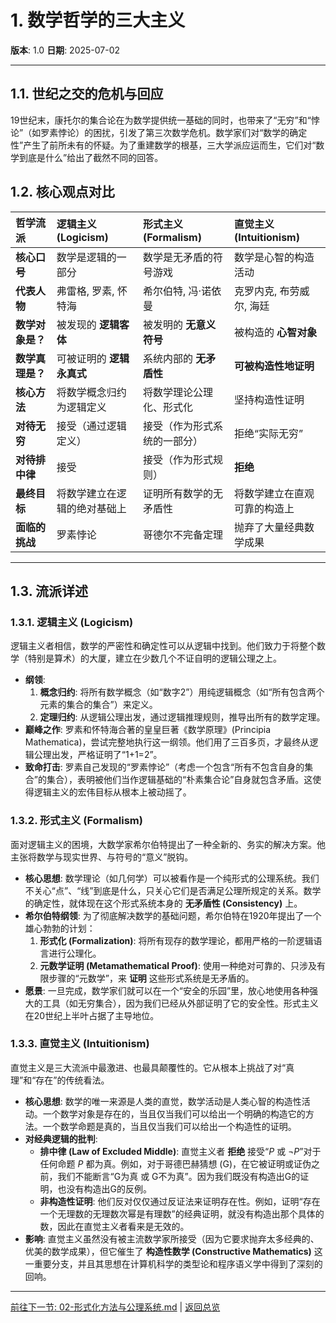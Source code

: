 # 1. 数学哲学的三大主义

**版本**: 1.0
**日期**: 2025-07-02

---

## 1.1. 世纪之交的危机与回应

19世纪末，康托尔的集合论在为数学提供统一基础的同时，也带来了“无穷”和“悖论”（如罗素悖论）的困扰，引发了第三次数学危机。数学家们对“数学的确定性”产生了前所未有的怀疑。为了重建数学的根基，三大学派应运而生，它们对“数学到底是什么”给出了截然不同的回答。

## 1.2. 核心观点对比

| 哲学流派 | **逻辑主义 (Logicism)** | **形式主义 (Formalism)** | **直觉主义 (Intuitionism)** |
| :--- | :--- | :--- | :--- |
| **核心口号** | 数学是逻辑的一部分 | 数学是无矛盾的符号游戏 | 数学是心智的构造活动 |
| **代表人物** | 弗雷格, 罗素, 怀特海 | 希尔伯特, 冯·诺依曼 | 克罗内克, 布劳威尔, 海廷 |
| **数学对象是？** | 被发现的 **逻辑客体** | 被发明的 **无意义符号** | 被构造的 **心智对象** |
| **数学真理是？** | 可被证明的 **逻辑永真式** | 系统内部的 **无矛盾性** | **可被构造性地证明** |
| **核心方法** | 将数学概念归约为逻辑定义 | 将数学理论公理化、形式化 | 坚持构造性证明 |
| **对待无穷** | 接受（通过逻辑定义） | 接受（作为形式系统的一部分） | 拒绝“实际无穷” |
| **对待排中律**| 接受 | 接受（作为形式规则） | **拒绝** |
| **最终目标** | 将数学建立在逻辑的绝对基础上 | 证明所有数学的无矛盾性 | 将数学建立在直观可靠的构造上 |
| **面临的挑战** | 罗素悖论 | 哥德尔不完备定理 | 抛弃了大量经典数学成果 |

---

## 1.3. 流派详述

### 1.3.1. 逻辑主义 (Logicism)

逻辑主义者相信，数学的严密性和确定性可以从逻辑中找到。他们致力于将整个数学（特别是算术）的大厦，建立在少数几个不证自明的逻辑公理之上。

* **纲领**:
    1. **概念归约**: 将所有数学概念（如“数字2”）用纯逻辑概念（如“所有包含两个元素的集合的集合”）来定义。
    2. **定理归约**: 从逻辑公理出发，通过逻辑推理规则，推导出所有的数学定理。
* **巅峰之作**: 罗素和怀特海合著的皇皇巨著《数学原理》(Principia Mathematica)，尝试完整地执行这一纲领。他们用了三百多页，才最终从逻辑公理出发，严格证明了“1+1=2”。
* **致命打击**: 罗素自己发现的“罗素悖论”（考虑一个包含“所有不包含自身的集合”的集合），表明被他们当作逻辑基础的“朴素集合论”自身就包含矛盾。这使得逻辑主义的宏伟目标从根本上被动摇了。

### 1.3.2. 形式主义 (Formalism)

面对逻辑主义的困境，大数学家希尔伯特提出了一种全新的、务实的解决方案。他主张将数学与现实世界、与符号的“意义”脱钩。

* **核心思想**: 数学理论（如几何学）可以被看作是一个纯形式的公理系统。我们不关心“点”、“线”到底是什么，只关心它们是否满足公理所规定的关系。数学的确定性，就体现在这个形式系统本身的 **无矛盾性 (Consistency)** 上。
* **希尔伯特纲领**: 为了彻底解决数学的基础问题，希尔伯特在1920年提出了一个雄心勃勃的计划：
    1. **形式化 (Formalization)**: 将所有现存的数学理论，都用严格的一阶逻辑语言进行公理化。
    2. **元数学证明 (Metamathematical Proof)**: 使用一种绝对可靠的、只涉及有限步骤的“元数学”，来 **证明** 这些形式系统是无矛盾的。
* **愿景**: 一旦完成，数学家们就可以在一个“安全的乐园”里，放心地使用各种强大的工具（如无穷集合），因为我们已经从外部证明了它的安全性。形式主义在20世纪上半叶占据了主导地位。

### 1.3.3. 直觉主义 (Intuitionism)

直觉主义是三大流派中最激进、也最具颠覆性的。它从根本上挑战了对“真理”和“存在”的传统看法。

* **核心思想**: 数学的唯一来源是人类的直觉，数学活动是人类心智的构造性活动。一个数学对象是存在的，当且仅当我们可以给出一个明确的构造它的方法。一个数学命题是真的，当且仅当我们可以给出一个构造性的证明。
* **对经典逻辑的批判**:
  * **排中律 (Law of Excluded Middle)**: 直觉主义者 **拒绝** 接受“$P$ 或 $\neg P$”对于任何命题 $P$ 都为真。例如，对于哥德巴赫猜想 (G)，在它被证明或证伪之前，我们不能断言“G为真 或 G不为真”。因为我们既没有构造出G的证明，也没有构造出G的反例。
  * **非构造性证明**: 他们反对仅仅通过反证法来证明存在性。例如，证明“存在一个无理数的无理数次幂是有理数”的经典证明，就没有构造出那个具体的数，因此在直觉主义者看来是无效的。
* **影响**: 直觉主义虽然没有被主流数学家所接受（因为它要求抛弃太多经典的、优美的数学成果），但它催生了 **构造性数学 (Constructive Mathematics)** 这一重要分支，并且其思想在计算机科学的类型论和程序语义学中得到了深刻的回响。

---
[前往下一节: 02-形式化方法与公理系统.md](./02-形式化方法与公理系统.md) | [返回总览](./00-数学哲学与元数学总览.md)
